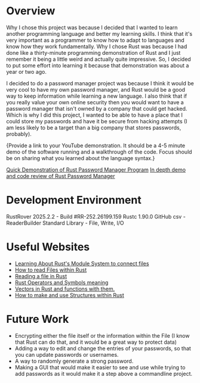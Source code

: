 ﻿# Overview

Why I chose this project was because I decided that I wanted to learn another programming language and better my learning skills. I think that it's very important as a programmer to know how to adapt to languages and know how they work fundamentally. Why I chose Rust was because I had done like a thirty-minute programming demonstration of Rust and I just remember it being a little weird and actually quite impressive. So, I decided to put some effort into learning it because that demonstration was about a year or two ago. 

I decided to do a password manager project was because I think it would be very cool to have my own password manager, and Rust would be a good way to keep information while learning a new language. I also think that if you really value your own online security then you would want to have a password manager that isn't owned by a company that could get hacked. Which is why I did this project, I wanted to be able to have a place that I could store my passwords and have it be secure from hacking attempts (I am less likely to be a target than a big company that stores passwords, probably).

{Provide a link to your YouTube demonstration. It should be a 4-5 minute demo of the software running and a walkthrough of the code. Focus should be on sharing what you learned about the language syntax.}

[Quick Demonstration of Rust Password Manager Program](https://youtu.be/F96mF5mBN38)
[In depth demo and code review of Rust Password Manager](https://youtu.be/BXayak62kEA)

# Development Environment
RustRover 2025.2.2 - Build #RR-252.26199.159
Rustc 1.90.0
GitHub
csv - ReaderBuilder
Standard Library - File, Write, I/O
# Useful Websites

- [Learning About Rust's Module System to connect files](https://www.sheshbabu.com/posts/rust-module-system/)
- [How to read Files within Rust](https://doc.rust-lang.org/std/fs/struct.File.html)
- [Reading a file in Rust](https://doc.rust-lang.org/book/ch12-02-reading-a-file.html)
- [Rust Operators and Symbols meaning](https://doc.rust-lang.org/book/appendix-02-operators.html)
- [Vectors in Rust and functions with them.](https://doc.rust-lang.org/std/vec/struct.Vec.html)
- [How to make and use Structures within Rust](https://doc.rust-lang.org/std/keyword.struct.html)
# Future Work

- Encrypting either the file itself or the information within the File (I know that Rust can do that, and it would be a great way to protect data)
- Adding a way to edit and change the entries of your passwords, so that you can update passwords or usernames.
- A way to randomly generate a strong password.
- Making a GUI that would make it easier to see and use while trying to add passwords as it would make it a step above a commandline project.